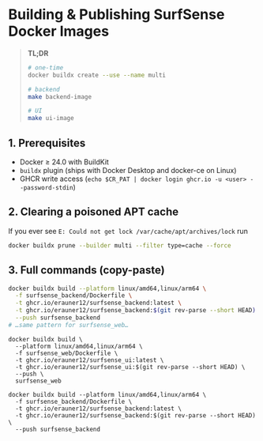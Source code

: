 # Building & Publishing SurfSense Docker Images

> **TL;DR**
> ```bash
> # one-time
> docker buildx create --use --name multi
>
> # backend
> make backend-image
>
> # UI
> make ui-image
> ```

## 1. Prerequisites
* Docker ≥ 24.0 with BuildKit
* `buildx` plugin (ships with Docker Desktop and docker-ce on Linux)
* GHCR write access (`echo $CR_PAT | docker login ghcr.io -u <user> --password-stdin`)

## 2. Clearing a poisoned APT cache
If you ever see
`E: Could not get lock /var/cache/apt/archives/lock`
run
```bash
docker buildx prune --builder multi --filter type=cache --force
```

## 3. Full commands (copy-paste)
```bash
docker buildx build --platform linux/amd64,linux/arm64 \
  -f surfsense_backend/Dockerfile \
  -t ghcr.io/erauner12/surfsense_backend:latest \
  -t ghcr.io/erauner12/surfsense_backend:$(git rev-parse --short HEAD) \
  --push surfsense_backend
# …same pattern for surfsense_web…
```


```
docker buildx build \
  --platform linux/amd64,linux/arm64 \
  -f surfsense_web/Dockerfile \
  -t ghcr.io/erauner12/surfsense_ui:latest \
  -t ghcr.io/erauner12/surfsense_ui:$(git rev-parse --short HEAD) \
  --push \
  surfsense_web
```

```
docker buildx build --platform linux/amd64,linux/arm64 \
  -f surfsense_backend/Dockerfile \
  -t ghcr.io/erauner12/surfsense_backend:latest \
  -t ghcr.io/erauner12/surfsense_backend:$(git rev-parse --short HEAD) \
  --push surfsense_backend
```

